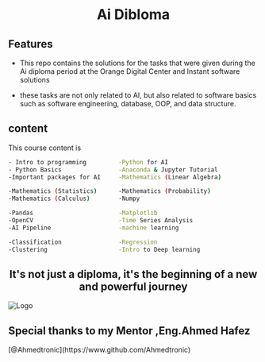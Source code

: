 <h1 align="center">Ai Dibloma</h1>



## Features

-  This repo contains the solutions for the tasks that were given during the Ai  diploma period at the Orange Digital Center and Instant software solutions 

- these tasks are not only related to AI, but also related to software basics such as software engineering, database, OOP, and data structure.



## content

This course content is 

```bash
- Intro to programming         -Python for AI   
- Python Basics                -Anaconda & Jupyter Tutorial
-Important packages for AI     -Mathematics (Linear Algebra)

-Mathematics (Statistics)      -Mathematics (Probability)
-Mathematics (Calculus)        -Numpy

-Pandas                        -Matplotlib
-OpenCV                        -Time Series Analysis
-AI Pipeline                   -machine learning

-Classification                -Regression
-Clustering                    -Intro to Deep learning

```
  
 <h2 align="center">It's not just a diploma, it's the beginning of a new and powerful journey </h2>
  <p align="center"> 
  
![Logo](https://media-exp1.licdn.com/dms/image/C4D22AQFu_saXhVdKWA/feedshare-shrink_2048_1536/0/1667831728114?e=1672876800&v=beta&t=suYAyPQzk1gk8X1v9A_OTCbLQZx1aFu1xHhBoli4bi8)


  


<h2> Special thanks to my Mentor ,Eng.Ahmed Hafez</h2>
[@Ahmedtronic](https://www.github.com/Ahmedtronic)

